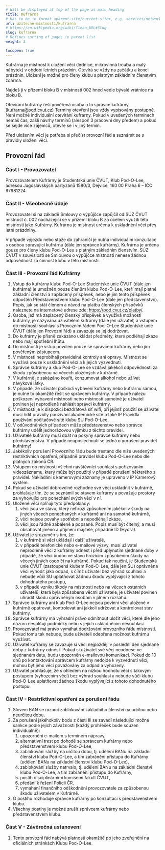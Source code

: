 ```yaml
---
# Will be displayed at top of the page as main heading
title: Kufrárna
# Has to be in format <parent-site/current-site>, e.g. services/network (notice missing slash at the beginning)
url: uzitecne-mistnosti/kufrarna
# https://en.wikipedia.org/wiki/Clean_URL#Slug
slug: kufrarna
# Defines sorting of pages in parent list
weight: 3

tocopen: true
---
```


Kufrárna je místnost k uložení věcí (lednice, mikrovlnná trouba a malý nábytek) v období letních prázdnin. Otevírá se vždy na začátku a konci prázdnin. Uložení je možné pro členy klubu s platným základním členstvím zdarma.

Najdeš ji v přízemí bloku B v místnosti 002 hned vedle bývalé vrátnice na bloku B.

Otevírání kufrárny řeší pověřená osoba a to správce kufrárny (<kufrarna@pod.cvut.cz>) Termíny otevření jsou vždy vypisovány postupně. Není možné individuální otevírání kufrárny. Pokud v uvedených termínech nemáš čas, zašli návrhy termínů (alespoň 3 pracovní dny předem) a pokud se sejde více zájemců, otevře se i v jiný termín.

Před uložením věcí je potřeba si přečíst provozní řád a seznámit se s pravidly uložení věcí.

## Provozní řád

### Část I - Provozovatel

Provozovatelem Kufrárny je Studentská unie ČVUT, Klub Pod-O-Lee, adresou Jugoslávských partyzánů 1580/3, Dejvice, 160 00 Praha 6 – IČO 67981224.

### Část II - Všeobecné údaje

Provozovatel si na základě Smlouvy o výpůjčce zapůjčil od SÚZ ČVUT místnost č. 002 nacházející se v přízemí bloku B za účelem využití této místnosti jako Kufrárny. Kufrárna je místnost určená k uskladnění věcí přes letní prázdniny.

V případě výjezdu nebo stáže do zahraničí je nutná individuální konzultace s osobou spravující kufrárnu (dále jen správce kufrárny). Kufrárna je určena pouze pro členy klubu Pod-O-Lee s platným základním členstvím. SÚZ ČVUT v souvislosti se Smlouvou o výpůjčce místnosti nenese žádnou odpovědnost za činnost klubu v této místnosti.

### Část III - Provozní řád Kufrárny

1. Vstup do kufrárny klubu Pod-O-Lee Studentské unie ČVUT (dále jen kufrárna) je umožněn pouze členům klubu Pod-O-Lee, kteří mají platné základní členství a zaplacený příspěvek, nebo je jim tento příspěvek odpuštěn Představenstvem klubu Pod-O-Lee (dále jen představenstvo). Popis, jak se stát členem a návod na platbu členských příspěvků naleznete na internetové adrese zde: <https://pod.cvut.cz/platby/>.
2. Osoba, jež má zaplacený členský příspěvek a využívá možnosti kufrárny, je nazývána uživatelem kufrárny (dále jen uživatel) a vstupem do místnosti souhlasí s Provozním řádem Pod-O-Lee Studentské unie ČVUT (dále jen Provozní řád) a zavazuje se jej dodržovat.
3. Do kufrárny je přísně zakázáno ukládat předměty, které podléhají zkáze nebo mají spotřební lhůtu.
4. Do místnosti je vstup povolen pouze se správcem kufrárny nebo jím pověřeným zástupcem.
5. V místnosti neprobíhají pravidelné kontroly ani opravy. Místnost se využívá pouze k uskladnění věcí a k jejich vyzvednutí.
6. Správce kufrárny a klub Pod-O-Lee se vzdává jakékoli odpovědnosti za škodu způsobenou na věcech uložených v kufrárně.
7. V kufrárně je zakázáno kouřit, konzumovat alkohol nebo užívat návykové látky.
8. V případě, že uživatel poškodí vybavení kufrárny nebo kufrárnu samou, je nutné to okamžitě řešit se správcem kufrárny. V případě nálezu poškození vybavení místnosti nebo místnosti samotné je uživatel povinen jej neprodleně nahlásit správci kufrárny.
9. V místnosti je k dispozici bezdrátová síť wifi, při jejímž použití se uživatel musí řídit pravidly používání akademické sítě a také IP Pravidla používání počítačové sítě klubu SU Pod-O-Lee.
10. V odůvodněných případech může představenstvo nebo správce kufrárny udělit jednorázovou výjimku z těchto pravidel.
11. Uživatelé kufrárny musí dbát na pokyny správce kufrárny nebo představenstva. V případě neuposlechnutí se jedná o porušení pravidel kufrárny!
12. Jakékoliv porušení Provozního řádu bude trestáno dle níže uvedených restriktivních opatření, případně pravidel klubu Pod-O-Lee nebo dle platných zákonů ČR.
13. Vstupem do místnosti všichni návštěvníci souhlasí s pořizováním videozáznamu, který může být použitý v případě porušení některého z pravidel. Nakládání s kamerovými záznamy je upraveno v IP Kamerový systém.
14. Pokud se uživatel dobrovolně rozhodne své věci uskladnit v kufrárně, prohlašuje tím, že se seznámil se stavem kufrárny a považuje prostory za vyhovující pro ponechání svých věcí v ní.
15. Uložené věci splňují tyto předpoklady:
    1. věci jsou ve stavu, který nehrozí způsobením jakékoliv škody na jiných věcech ponechaných v kufrárně ani na samotné kufrárně,
    2. věci nejsou povahy spotřební a nepodléhají zkáze,
    3. věci jsou řádně zabalené a popsané. Popis musí být čitelný, a musí obsahovat jméno a příjmení majitele, případně ID (Hydra).
16. Uživatel je srozuměn s tím, že:
    1. v kufrárně si věci ukládají i další uživatelé,
    2. v případě telefonické nebo e-mailové výzvy, musí uživatel neprodleně věci z kufrárny odnést i před uplynutím sjednané doby v případě, že věci budou ve stavu hrozícím způsobením škody na věcech jiných osob či na kufrárně. Pokud tak neučiní, je Studentská unie ČVUT (zastoupená klubem Pod-O-Lee, dále jen SU) oprávněna věci vyhodit jako odpad, s čímž uživatel bez výhrad souhlasí a nebude vůči SU uplatňovat žádnou škodu vyplývající z tohoto dohodnutého postupu,
    3. v případě vzniku škody na místnosti nebo na věcech ostatních uživatelů, která byla způsobena věcmi uživatele, je uživatel povinen uhradit škodu oprávněným osobám v plném rozsahu.
17. Správce kufrárny ani klub Pod-O-Lee nejsou povinni věci uložené v kufrárně opatrovat, kontrolovat ani jakkoli udržovat a kontrolovat stav kufrárny.
18. Správce kufrárny má výhradní právo odmítnout uložit věci, které dle jeho názoru nesplňují podmínky nebo s jejich uskladněním nesouhlasí.
19. Provozovatel má právo vymáhat dodržování provozního řádu místnosti. Pokud tomu tak nebude, bude uživateli odepřena možnost kufrárnu využívat.
20. Uživatel kufrárny se zavazuje si věci nejpozději v poslední den sjednané doby z kufrárny odnést. Pokud si uživatel své věci neodnese ve sjednaném datu, budu upozorněn e-mailovou komunikací. Pokud do 10 dnů po kontaktování správcem kufrárny nedojde k vyzvednutí věcí, mohou být jeho věci považovány za odpad a vyhozeny.
21. Uživatel prohlašuje, že s ohledem na nízkou hodnotu věcí s takovým postupem (vyhozením věcí) bez výhrad souhlasí a nebude vůči klubu Pod-O-Lee uplatňovat žádnou škodu vyplývající z tohoto dohodnutého postupu.

### Část IV - Restriktivní opatření za porušení řádu

1. Slovem BAN se rozumí zablokování základního členství na určitou nebo neurčitou dobu.
2. Za porušení jakéhokoliv bodu z části III se zavádí následující možné sankce podle jejich závažnosti (každý prohřešek bude souzen individuálně):
   1. upozornění e-mailem s termínem nápravy,
   2. alternativní trest po dohodě se správcem kufrárny nebo představenstvem klubu Pod-O-Lee,
   3. zablokování služby na určitou dobu, tj. udělení BANu na základní členství klubu Pod-O-Lee, a tím zabránění přístupu do Kufrárny (udělení BANu na základní členství klubu Pod-O-Lee),
   4. zablokování služby natrvalo, tj. udělení BANu na základní členství klubu Pod-O-Lee, a tím zabránění přístupu do Kufrárny,
   5. postih disciplinárními komisemi fakult ČVUT,
   6. předání k řešení Policii ČR,
   7. vymáhání finančního odškodnění provozovatele za způsobenou škodu uživatelem v Kufrárně.
3. O postihu rozhoduje správce kufrárny po konzultaci s představenstvem klubu.
4. Všechny postihy je možné zrušit správcem kufrárny nebo představenstvem klubu.

### Část V - Závěrečná ustanovení

1. Tento provozní řád nabývá platnosti okamžitě po jeho zveřejnění na oficiálních stránkách Klubu Pod-O-Lee.

<!-- ## Rozvrh otevírání

{{<rawhtml>}}<iframe style="width: 100%; height: 600px; border: 0" src="//calendar.google.com/calendar/embed?src=uf87h77u4e26n4ttc58j1eo2ao%40group.calendar.google.com&amp;ctz=Europe/Prague" scrolling="no" data-mce-fragment="1"></iframe>{{</rawhtml>}} -->
